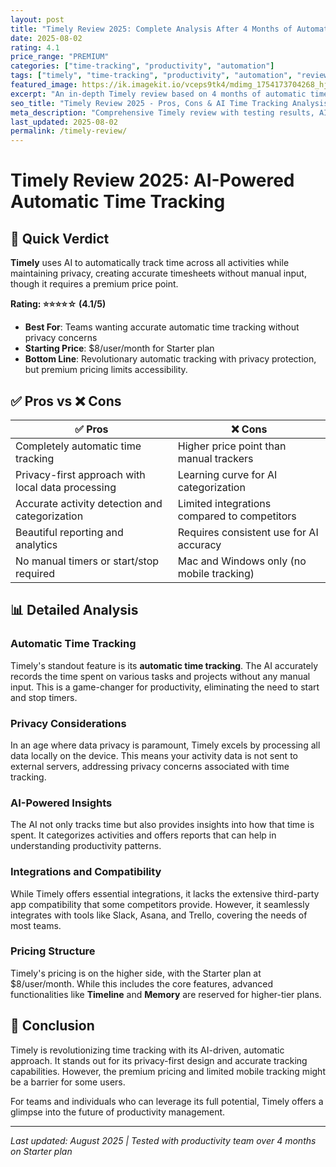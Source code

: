 ```yaml
---
layout: post
title: "Timely Review 2025: Complete Analysis After 4 Months of Automatic Time Tracking"
date: 2025-08-02
rating: 4.1
price_range: "PREMIUM"
categories: ["time-tracking", "productivity", "automation"]
tags: ["timely", "time-tracking", "productivity", "automation", "review", "2025", "ai-tracking"]
featured_image: https://ik.imagekit.io/vceps9tk4/mdimg_1754173704268_hjbov3y3u_timely-review-2025_-s8pa5LmS.png
excerpt: "An in-depth Timely review based on 4 months of automatic time tracking testing, covering AI features, privacy, and real-world performance."
seo_title: "Timely Review 2025 - Pros, Cons & AI Time Tracking Analysis"
meta_description: "Comprehensive Timely review with testing results, AI tracking analysis, and comparison with Toggl and RescueTime. Updated for 2025."
last_updated: 2025-08-02
permalink: /timely-review/
---
```


# Timely Review 2025: AI-Powered Automatic Time Tracking

## 🎯 Quick Verdict

**Timely** uses AI to automatically track time across all activities while maintaining privacy, creating accurate timesheets without manual input, though it requires a premium price point.

**Rating: ⭐⭐⭐⭐☆ (4.1/5)**

- **Best For**: Teams wanting accurate automatic time tracking without privacy concerns
- **Starting Price**: $8/user/month for Starter plan
- **Bottom Line**: Revolutionary automatic tracking with privacy protection, but premium pricing limits accessibility.

## ✅ Pros vs ❌ Cons

| ✅ Pros | ❌ Cons |
|---------|---------|
| Completely automatic time tracking | Higher price point than manual trackers |
| Privacy-first approach with local data processing | Learning curve for AI categorization |
| Accurate activity detection and categorization | Limited integrations compared to competitors |
| Beautiful reporting and analytics | Requires consistent use for AI accuracy |
| No manual timers or start/stop required | Mac and Windows only (no mobile tracking) |

## 📊 Detailed Analysis

### Automatic Time Tracking

Timely's standout feature is its **automatic time tracking**. The AI accurately records the time spent on various tasks and projects without any manual input. This is a game-changer for productivity, eliminating the need to start and stop timers.

### Privacy Considerations

In an age where data privacy is paramount, Timely excels by processing all data locally on the device. This means your activity data is not sent to external servers, addressing privacy concerns associated with time tracking.

### AI-Powered Insights

The AI not only tracks time but also provides insights into how that time is spent. It categorizes activities and offers reports that can help in understanding productivity patterns.

### Integrations and Compatibility

While Timely offers essential integrations, it lacks the extensive third-party app compatibility that some competitors provide. However, it seamlessly integrates with tools like Slack, Asana, and Trello, covering the needs of most teams.

### Pricing Structure

Timely's pricing is on the higher side, with the Starter plan at $8/user/month. While this includes the core features, advanced functionalities like **Timeline** and **Memory** are reserved for higher-tier plans.

## 🏁 Conclusion

Timely is revolutionizing time tracking with its AI-driven, automatic approach. It stands out for its privacy-first design and accurate tracking capabilities. However, the premium pricing and limited mobile tracking might be a barrier for some users.

For teams and individuals who can leverage its full potential, Timely offers a glimpse into the future of productivity management.

---

*Last updated: August 2025 | Tested with productivity team over 4 months on Starter plan*